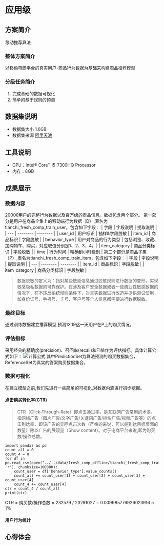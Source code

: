 # 应用级
## 方案简介
移动推荐算法
### 整体方案简介
以移动电商平台的真实用户-商品行为数据为基础来构建商品推荐模型
### 分级任务简介
1. 完成基础的数据可视化
2. 简单的基于规则的预测
## 数据集说明
- 数据集大小
1.0GB
- 数据集来源
[阿里天池][1]
## 工具说明
- CPU：Intel® Core™ i5-7300HQ Processor
- 内存：8GB
## 成果展示
### 数据内容
20000用户的完整行为数据以及百万级的商品信息。数据包含两个部分。
第一部分是用户在商品全集上的移动端行为数据（D）,表名为tianchi_fresh_comp_train_user，包含如下字段：
| 字段 | 字段说明 | 提取说明 |
| ---  | -------- | -------- |
| user_id | 用户标识 | 抽样&字段脱敏 |
|  item_id | 商品标识 | 字段脱敏 |
| behavior_type | 用户对商品的行为类型 | 包括浏览、收藏、加购物车、购买，对应取值分别是1、2、3、4。|
| item_category | 商品分类标识 | 字段脱敏 |
| time | 行为时间 | 精确到小时级别 |
第二个部分是商品子集（P）,表名为tianchi_fresh_comp_train_item，包含如下字段：
| 字段 | 字段说明 | 提取说明 |
| ---  | -------- | -------- |
|  item_id | 商品标识 | 字段脱敏 |
| item_category | 商品分类标识 | 字段脱敏 |

> 数据脱敏的定义为：指对某些敏感信息通过脱敏规则进行数据的变形，实现敏感隐私数据的可靠保护。在涉及客户安全数据或者一些商业性敏感数据的情况下，在不违反系统规则条件下，对真实数据进行改造并提供测试使用，如身份证号、手机号、卡号、客户号等个人信息都需要进行数据脱敏。

### 最终目标
通过训练数据建立推荐模型,预测12.19这一天用户在P上的购买情况。
### 评估指标
采用经典的精确度(precision)、召回率(recall)和F1值作为评估指标。具体计算公式如下：
![计算公式][2]
其中PredictionSet为算法预测的购买数据集合，ReferenceSet为真实的答案购买数据集合。
### 数据可视化
在建立模型之前,我们先进行一些简单的可视化,对数据内涵进行初步挖掘。
#### 点击购买转化率(CTR)

> CTR（Click-Through-Rate）即点击通过率，是互联网广告常用的术语，指网络广告（图片广告/文字广告/关键词广告/排名广告/视频广告等）的点击到达率，即该广告的实际点击次数（严格的来说，可以是到达目标页面的数量）除以广告的展现量（Show content）。对于电商平台来说,即为购买数/操作总数。

    import pandas as pd
    count_all = 0
    count_4 = 0
    for df in pd.read_csv(open("../../data/fresh_comp_offline/tianchi_fresh_comp_train_user.csv", 'r'), chunksize=100000):
        count_user = df['behavior_type'].value_counts()
        count_all += count_user[1] + count_user[2] + count_user[3] + count_user[4]
        count_4 += count_user[4]
    ctr = count_4 / count_all
    print(ctr)
CTR = 购买数/操作总数 = 232579 / 23291027 = 0.009985776926023916 ≈ 1%
#### 用户行为统计

## 心得体会


  [1]: https://tianchi.aliyun.com/competition/entrance/231522/information
  [2]: https://gtms01.alicdn.com/tps/i1/TB1WNN4HXXXXXbZaXXXwu0bFXXX.png
